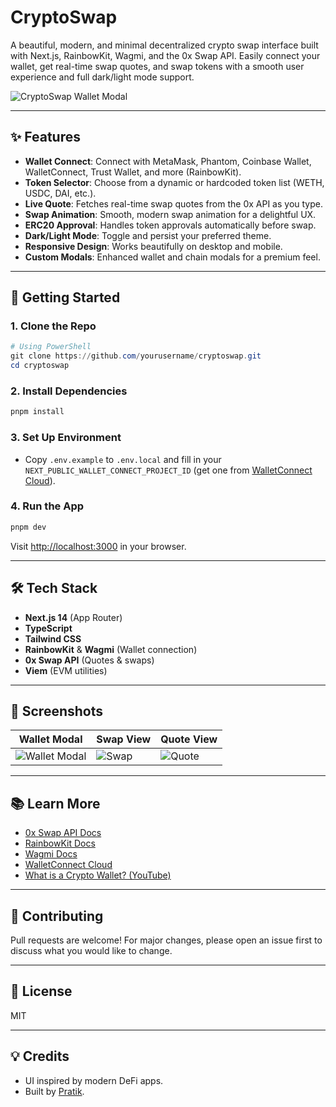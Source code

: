 # CryptoSwap

A beautiful, modern, and minimal decentralized crypto swap interface built with Next.js, RainbowKit, Wagmi, and the 0x Swap API. Easily connect your wallet, get real-time swap quotes, and swap tokens with a smooth user experience and full dark/light mode support.

![CryptoSwap Wallet Modal](cryptoswap/public/wallet-modal.png)

---

## ✨ Features

- **Wallet Connect**: Connect with MetaMask, Phantom, Coinbase Wallet, WalletConnect, Trust Wallet, and more (RainbowKit).
- **Token Selector**: Choose from a dynamic or hardcoded token list (WETH, USDC, DAI, etc.).
- **Live Quote**: Fetches real-time swap quotes from the 0x API as you type.
- **Swap Animation**: Smooth, modern swap animation for a delightful UX.
- **ERC20 Approval**: Handles token approvals automatically before swap.
- **Dark/Light Mode**: Toggle and persist your preferred theme.
- **Responsive Design**: Works beautifully on desktop and mobile.
- **Custom Modals**: Enhanced wallet and chain modals for a premium feel.

---

## 🚀 Getting Started

### 1. **Clone the Repo**
```powershell
# Using PowerShell
git clone https://github.com/yourusername/cryptoswap.git
cd cryptoswap
```

### 2. **Install Dependencies**
```powershell
pnpm install
```

### 3. **Set Up Environment**
- Copy `.env.example` to `.env.local` and fill in your `NEXT_PUBLIC_WALLET_CONNECT_PROJECT_ID` (get one from [WalletConnect Cloud](https://cloud.walletconnect.com/)).

### 4. **Run the App**
```powershell
pnpm dev
```
Visit [http://localhost:3000](http://localhost:3000) in your browser.

---

## 🛠️ Tech Stack
- **Next.js 14** (App Router)
- **TypeScript**
- **Tailwind CSS**
- **RainbowKit** & **Wagmi** (Wallet connection)
- **0x Swap API** (Quotes & swaps)
- **Viem** (EVM utilities)

---

## 📸 Screenshots
| Wallet Modal | Swap View | Quote View |
|--------------|-----------|------------|
| ![Wallet Modal](cryptoswap/src/images/wallet-modal.png) | ![Swap](cryptoswap/src/images/swap-view.png) | ![Quote](cryptoswap/src/images/quote-view.png) |

---

## 📚 Learn More
- [0x Swap API Docs](https://docs.0x.org/0x-api-swap/api-references/get-swap-v1-quote)
- [RainbowKit Docs](https://www.rainbowkit.com/docs/introduction)
- [Wagmi Docs](https://wagmi.sh/docs/getting-started)
- [WalletConnect Cloud](https://cloud.walletconnect.com/)
- [What is a Crypto Wallet? (YouTube)](https://www.youtube.com/watch?v=Af_lQ1zUnoM)

---

## 🤝 Contributing
Pull requests are welcome! For major changes, please open an issue first to discuss what you would like to change.

---

## 📝 License
MIT

---

## 💡 Credits
- UI inspired by modern DeFi apps.
- Built by [Pratik](https://github.com/yourusername).


